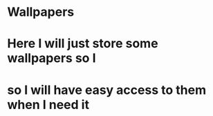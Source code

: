 # Wallpapers


# Here I will just store some wallpapers so I 
# so I will have easy access to them when I need it
